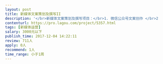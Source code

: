 ```yaml
---                
layout: post       
title: 新媒体文案策划及撰写II           
description: '</br>新媒体文案策划及撰写项目：</br>1. 微信公众号文案创作 </br>2. 今日头条文案创作</br>3. 新闻稿文案创作</br>我们正在寻求擅长追踪网络热点话题，及结合当下热点发展创意，配合团队完成新媒体文章的各式花样撰写的人才。素材会由我们提供，你需要负责策划、选题、撰写。 </br></br>长期合作</br>'     
contenturl: https://pro.lagou.com/project/5357.html      
tags: [新媒体运营]            
salary: 3000元以下          
publish_time: 2017-12-04 14:22:11         
review: 711人                   
apply: 0人                   
recommend: 1人                   
time_range: 小于1周              
---                 
```

